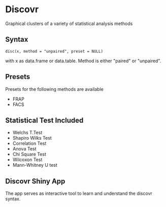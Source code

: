 # Discovr
Graphical clusters of a variety of statistical analysis methods



Syntax
--------------

    disc(x, method = "unpaired", preset = NULL)

with x as data.frame or data.table. Method is either "paired" or "unpaired".



Presets
--------------

Presets for the following methods are available

- FRAP
- FACS


Statistical Test Included 
--------------

- Welchs T.Test
- Shapiro Wilks Test
- Correlation Test
- Anova Test
- Chi Square Test
- Wilcoxon Test
- Mann-Whitney U test


Discovr Shiny App
--------------

The app serves as interactive tool to learn and understand
the discovr syntax.


